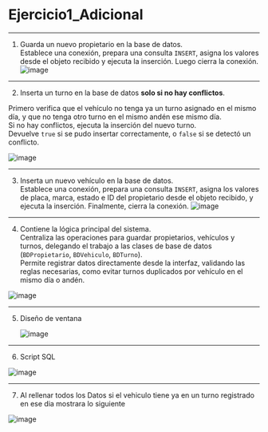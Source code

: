
# Ejercicio1_Adicional

---
1) Guarda un nuevo propietario en la base de datos.  
Establece una conexión, prepara una consulta `INSERT`, asigna los valores desde el objeto recibido y ejecuta la inserción. Luego cierra la conexión.
![image](https://github.com/user-attachments/assets/3d462796-650a-4866-a1ab-c741971a49fb)
---

2) Inserta un turno en la base de datos **solo si no hay conflictos**.

Primero verifica que el vehículo no tenga ya un turno asignado en el mismo día, y que no tenga otro turno en el mismo andén ese mismo día.  
Si no hay conflictos, ejecuta la inserción del nuevo turno.  
Devuelve `true` si se pudo insertar correctamente, o `false` si se detectó un conflicto.


![image](https://github.com/user-attachments/assets/878c8adb-5df8-45d4-8513-482bd17ee6a2)


---
3) Inserta un nuevo vehículo en la base de datos.  
Establece una conexión, prepara una consulta `INSERT`, asigna los valores de placa, marca, estado e ID del propietario desde el objeto recibido, y ejecuta la inserción. Finalmente, cierra la conexión.
![image](https://github.com/user-attachments/assets/dc9a60a8-898b-412a-9c97-957216e7a487)

---
4) Contiene la lógica principal del sistema.  
Centraliza las operaciones para guardar propietarios, vehículos y turnos, delegando el trabajo a las clases de base de datos (`BDPropietario`, `BDVehiculo`, `BDTurno`).  
Permite registrar datos directamente desde la interfaz, validando las reglas necesarias, como evitar turnos duplicados por vehículo en el mismo día o andén.


![image](https://github.com/user-attachments/assets/22d32bd5-f35e-40dc-b7b5-b37df31b493a)

---

5) Diseño de ventana

   
   ![image](https://github.com/user-attachments/assets/f2154338-11e7-475b-ac53-faa9056d0bd6)

---

6)  Script SQL

 
   ![image](https://github.com/user-attachments/assets/540ffb47-bbb1-46f0-b572-76d31a8cf9e0)

   
---
7) Al rellenar todos los Datos si el vehiculo tiene ya en un turno registrado en ese dia mostrara lo siguiente


![image](https://github.com/user-attachments/assets/48ecb0a2-5417-44e4-8fb8-3c1bed54982f)













